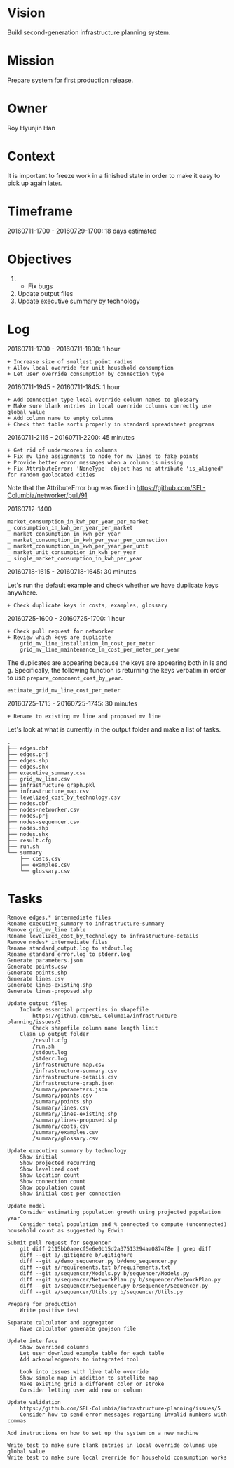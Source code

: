 # Vision
Build second-generation infrastructure planning system.

# Mission
Prepare system for first production release.

# Owner
Roy Hyunjin Han

# Context
It is important to freeze work in a finished state in order to make it easy to pick up again later.

# Timeframe
20160711-1700 - 20160729-1700: 18 days estimated

# Objectives
1. + Fix bugs
2. Update output files
3. Update executive summary by technology

# Log
20160711-1700 - 20160711-1800: 1 hour

    + Increase size of smallest point radius
    + Allow local override for unit household consumption
    + Let user override consumption by connection type

20160711-1945 - 20160711-1845: 1 hour

    + Add connection type local override column names to glossary
    + Make sure blank entries in local override columns correctly use global value
    + Add column name to empty columns
    + Check that table sorts properly in standard spreadsheet programs

20160711-2115 - 20160711-2200: 45 minutes

    + Get rid of underscores in columns
    + Fix mv line assignments to node for mv lines to fake points
    + Provide better error messages when a column is missing
    + Fix AttributeError: 'NoneType' object has no attribute 'is_aligned' for random geolocated cities

Note that the AttributeError bug was fixed in https://github.com/SEL-Columbia/networker/pull/91

20160712-1400

    market_consumption_in_kwh_per_year_per_market
    _ consumption_in_kwh_per_year_per_market
    _ market_consumption_in_kwh_per_year
    _ market_consumption_in_kwh_per_year_per_connection
    _ market_consumption_in_kwh_per_year_per_unit
    _ market_unit_consumption_in_kwh_per_year
    _ single_market_consumption_in_kwh_per_year

20160718-1615 - 20160718-1645: 30 minutes

Let's run the default example and check whether we have duplicate keys anywhere.

    + Check duplicate keys in costs, examples, glossary

20160725-1600 - 20160725-1700: 1 hour

    + Check pull request for networker
    + Review which keys are duplicate
        grid_mv_line_installation_lm_cost_per_meter
        grid_mv_line_maintenance_lm_cost_per_meter_per_year

The duplicates are appearing because the keys are appearing both in ls and g. Specifically, the following function is returning the keys verbatim in order to use ``prepare_component_cost_by_year``.

    estimate_grid_mv_line_cost_per_meter

20160725-1715 - 20160725-1745: 30 minutes

    + Rename to existing mv line and proposed mv line

Let's look at what is currently in the output folder and make a list of tasks.

	.
	├── edges.dbf
	├── edges.prj
	├── edges.shp
	├── edges.shx
	├── executive_summary.csv
	├── grid_mv_line.csv
	├── infrastructure_graph.pkl
	├── infrastructure_map.csv
	├── levelized_cost_by_technology.csv
	├── nodes.dbf
	├── nodes-networker.csv
	├── nodes.prj
	├── nodes-sequencer.csv
	├── nodes.shp
	├── nodes.shx
	├── result.cfg
	├── run.sh
	└── summary
		├── costs.csv
		├── examples.csv
		└── glossary.csv

# Tasks

	Remove edges.* intermediate files
	Rename executive_summary to infrastructure-summary
	Remove grid_mv_line table
	Rename levelized_cost_by_technology to infrastructure-details
	Remove nodes* intermediate files
	Rename standard_output.log to stdout.log
	Rename standard_error.log to stderr.log
	Generate parameters.json
	Generate points.csv
	Generate points.shp
	Generate lines.csv
	Generate lines-existing.shp
	Generate lines-proposed.shp

    Update output files
        Include essential properties in shapefile
            https://github.com/SEL-Columbia/infrastructure-planning/issues/3
            Check shapefile column name length limit
        Clean up output folder
            /result.cfg
            /run.sh
            /stdout.log
            /stderr.log
            /infrastructure-map.csv
            /infrastructure-summary.csv
            /infrastructure-details.csv
            /infrastructure-graph.json
            /summary/parameters.json
            /summary/points.csv
            /summary/points.shp
            /summary/lines.csv
            /summary/lines-existing.shp
            /summary/lines-proposed.shp
            /summary/costs.csv
            /summary/examples.csv
            /summary/glossary.csv

    Update executive summary by technology
        Show initial
        Show projected recurring
        Show levelized cost
        Show location count
        Show connection count
        Show population count
        Show initial cost per connection

    Update model
        Consider estimating population growth using projected population year
		Consider total population and % connected to compute (unconnected) household count as suggested by Edwin

    Submit pull request for sequencer
        git diff 2115bb0aeecf5e6e0b15d2a37513294aa0874f8e | grep diff
        diff --git a/.gitignore b/.gitignore
        diff --git a/demo_sequencer.py b/demo_sequencer.py
        diff --git a/requirements.txt b/requirements.txt
        diff --git a/sequencer/Models.py b/sequencer/Models.py
        diff --git a/sequencer/NetworkPlan.py b/sequencer/NetworkPlan.py
        diff --git a/sequencer/Sequencer.py b/sequencer/Sequencer.py
        diff --git a/sequencer/Utils.py b/sequencer/Utils.py

    Prepare for production
        Write positive test

    Separate calculator and aggregator
        Have calculator generate geojson file

    Update interface
        Show overrided columns
        Let user download example table for each table
        Add acknowledgments to integrated tool

        Look into issues with live table override
        Show simple map in addition to satellite map
        Make existing grid a different color or stroke
        Consider letting user add row or column

    Update validation
        https://github.com/SEL-Columbia/infrastructure-planning/issues/5
        Consider how to send error messages regarding invalid numbers with commas

    Add instructions on how to set up the system on a new machine

    Write test to make sure blank entries in local override columns use global value
    Write test to make sure local override for household consumption works
